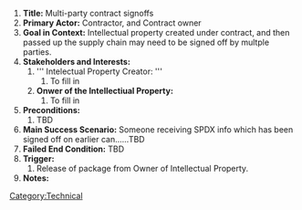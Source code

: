 1.  **Title:** Multi-party contract signoffs
2.  **Primary Actor:** Contractor, and Contract owner
3.  **Goal in Context:** Intellectual property created under contract,
    and then passed up the supply chain may need to be signed off by
    multple parties.
4.  **Stakeholders and Interests:**
    1.  ''' Intelectual Property Creator: '''
        1.  To fill in
    2.  **Onwer of the Intellectiual Property:**
        1.  To fill in
5.  **Preconditions:**
    1.  TBD
6.  **Main Success Scenario:** Someone receiving SPDX info which has
    been signed off on earlier can......TBD
7.  **Failed End Condition:** TBD
8.  **Trigger:**
    1.  Release of package from Owner of Intellectual Property.
9.  **Notes:**

[Category:Technical](Category:Technical "wikilink")
